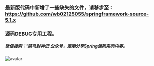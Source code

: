 ### 最新版代码中新增了一些缺失的文件，请移步至：https://github.com/wb02125055/springframework-source-5.1.x

### 源码DEBUG专用工程。

##### 微信搜索：'菜鸟封神记'公众号，定期分享Spring源码系列内容。
![avatar](2.png)
